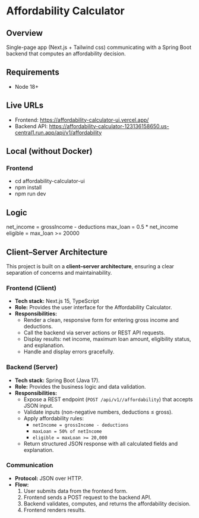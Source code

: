 # Affordability Calculator

## Overview
Single-page app (Next.js + Tailwind css) communicating with a Spring Boot backend that computes an affordability decision.

## Requirements
- Node 18+

## Live URLs
- Frontend: https://affordability-calculator-ui.vercel.app/
- Backend API: https://affordability-calculator-123136158650.us-central1.run.app/api/v1/affordability

## Local (without Docker)
### Frontend
- cd affordability-calculator-ui
- npm install
- npm run dev

## Logic
net_income = grossIncome - deductions
max_loan = 0.5 * net_income
eligible = max_loan >= 20000

## Client–Server Architecture

This project is built on a **client–server architecture**, ensuring a clear separation of concerns and maintainability.

### Frontend (Client)
- **Tech stack:** Next.js 15, TypeScript
- **Role:** Provides the user interface for the Affordability Calculator.
- **Responsibilities:**
  - Render a clean, responsive form for entering gross income and deductions.
  - Call the backend via server actions or REST API requests.
  - Display results: net income, maximum loan amount, eligibility status, and explanation.
  - Handle and display errors gracefully.

### Backend (Server)
- **Tech stack:** Spring Boot (Java 17).
- **Role:** Provides the business logic and data validation.
- **Responsibilities:**
  - Expose a REST endpoint (`POST /api/v1//affordability`) that accepts JSON input.
  - Validate inputs (non-negative numbers, deductions ≤ gross).
  - Apply affordability rules:
    - `netIncome = grossIncome - deductions`
    - `maxLoan = 50% of netIncome`
    - `eligible = maxLoan >= 20,000`
  - Return structured JSON response with all calculated fields and explanation.

### Communication
- **Protocol:** JSON over HTTP.
- **Flow:**
  1. User submits data from the frontend form.
  2. Frontend sends a POST request to the backend API.
  3. Backend validates, computes, and returns the affordability decision.
  4. Frontend renders results.